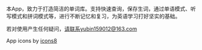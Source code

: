 本App，致力于打造简洁的单词库。支持快速查询，保存生词，通过单语模式、听写模式和拼词模式等，进行不断记忆和复习，为英语学习打好坚实的基础。

若对使用产生任何疑问，请联系yubin159012@163.com

App icons by [icons8](https://icons8.com/)
